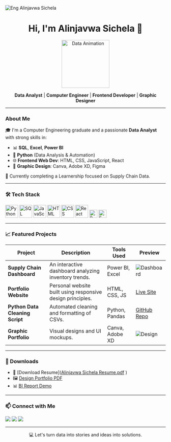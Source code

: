 ![Eng Alinjavwa Sichela](https://github.com/user-attachments/assets/282963b5-8434-41c2-8683-6856d26ffe3a)<h1 align="center"> Hi, I'm Alinjavwa Sichela 👋</h1>

<p align="center">
  <img src="https://user-images.githubusercontent.com/74038190/212749447-bfb7e725-6987-49d9-ae85-2015e3e7cc41.gif" width="150" alt="Data Animation"/>
</p>

<p align="center">
  <b>Data Analyst</b> | <b>Computer Engineer</b> | <b>Frontend Developer</b> | <b>Graphic Designer</b>
</p>

---

### About Me

🎓 I'm a Computer Engineering graduate and a passionate **Data Analyst** with strong skills in:

- 📊 **SQL**, **Excel**, **Power BI**
- 🐍 **Python** (Data Analysis & Automation)
- 🌐 **Frontend Web Dev**: HTML, CSS, JavaScript, React
- 🎨 **Graphic Design**: Canva, Adobe XD, Figma

🔭 Currently completing a Learnership focused on Supply Chain Data.

---

### 🛠️ Tech Stack

<p align="left">
  <img src="https://cdn.jsdelivr.net/gh/devicons/devicon/icons/python/python-original.svg" height="40" alt="Python" />
  <img src="https://cdn.jsdelivr.net/gh/devicons/devicon/icons/mysql/mysql-original.svg" height="40" alt="SQL" />
  <img src="https://cdn.jsdelivr.net/gh/devicons/devicon/icons/javascript/javascript-original.svg" height="40" alt="JavaScript" />
  <img src="https://cdn.jsdelivr.net/gh/devicons/devicon/icons/html5/html5-original.svg" height="40" alt="HTML" />
  <img src="https://cdn.jsdelivr.net/gh/devicons/devicon/icons/css3/css3-original.svg" height="40" alt="CSS" />
  <img src="https://cdn.jsdelivr.net/gh/devicons/devicon/icons/react/react-original.svg" height="40" alt="React" />
  <img src="https://img.shields.io/badge/Power%20BI-F2C811?style=flat-square&logo=powerbi&logoColor=black" height="25" alt="Power BI" />
  <img src="https://img.shields.io/badge/Microsoft%20Excel-217346?style=flat-square&logo=microsoft-excel&logoColor=white" height="25" alt="Excel" />
</p>

---

### 📈 Featured Projects

| Project | Description | Tools Used | Preview |
|--------|-------------|------------|---------|
| **Supply Chain Dashboard** | An interactive dashboard analyzing inventory trends. | Power BI, Excel | ![Dashboard](images/supply_dashboard.png) |
| **Portfolio Website** | Personal website built using responsive design principles. | HTML, CSS, JS | [Live Site](https://your-website.com) |
| **Python Data Cleaning Script** | Automated cleaning and formatting of CSVs. | Python, Pandas | [GitHub Repo](https://github.com/yourusername/project-name) |
| **Graphic Portfolio** | Visual designs and UI mockups. | Canva, Adobe XD | ![Design](images/ui_mockup.png) |

---

### 📁 Downloads

- 📄 [Download Resume]([Alinjavwa Sichela Resume.pdf](https://github.com/user-attachments/files/19820678/Alinjavwa.Sichela.Resume.pdf)
)
- 🖼️ [Design Portfolio PDF](files/design-portfolio.pdf)
- 📊 [BI Report Demo](files/bi-sample.pbix)

---

### 📫 Connect with Me

<p>
  <a href="https://www.linkedin.com/in/your-linkedin"><img src="https://img.shields.io/badge/LinkedIn-0077B5?style=flat&logo=linkedin&logoColor=white"/></a>
  <a href="mailto:your.email@example.com"><img src="https://img.shields.io/badge/Gmail-D14836?style=flat&logo=gmail&logoColor=white"/></a>
  <a href="https://your-portfolio-site.com"><img src="https://img.shields.io/badge/Portfolio-000?style=flat&logo=google-chrome&logoColor=white"/></a>
</p>

---

<p align="center">
  💻 Let's turn data into stories and ideas into solutions.
</p>
